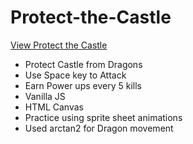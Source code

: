 # Protect-the-Castle

[View Protect the Castle](https://brixsta.github.io/Protect-the-Castle/)

- Protect Castle from Dragons
- Use Space key to Attack
- Earn Power ups every 5 kills
- Vanilla JS
- HTML Canvas
- Practice using sprite sheet animations
- Used arctan2 for Dragon movement
